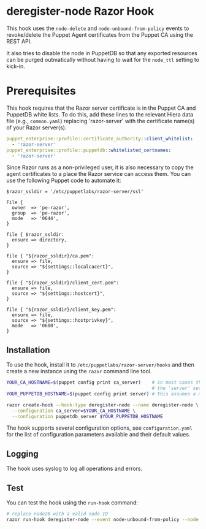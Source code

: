 # deregister-node Razor Hook

This hook uses the `node-delete` and `node-unbound-from-policy` events to revoke/delete the Puppet Agent certificates
from the Puppet CA using the REST API.

It also tries to disable the node in PuppetDB so that any exported resources can be purged outmatically without having
to wait for the `node_ttl` setting to kick-in.

# Prerequisites

This hook requires that the Razor server certificate is in the Puppet CA and PuppetDB white lists. To do this, add
these lines to the relevant Hiera data file (e.g., `common.yaml`) replacing 'razor-server' with the certificate name(s)
of your Razor server(s).

```yaml
puppet_enterprise::profile::certificate_authority::client_whitelist:
  - 'razor-server'
puppet_enterprise::profile::puppetdb::whitelisted_certnames:
  - 'razor-server'
```

Since Razor runs as a non-privileged user, it is also necessary to copy the agent certificates to a place the Razor
service can access them. You can use the following Puppet code to automate it:

```puppet
$razor_ssldir = '/etc/puppetlabs/razor-server/ssl'

File {
  owner  => 'pe-razor',
  group  => 'pe-razor',
  mode   => '0644',
}

file { $razor_ssldir:
  ensure => directory,
}

file { "${razor_ssldir}/ca.pem":
  ensure => file,
  source => "${settings::localcacert}",
}

file { "${razor_ssldir}/client_cert.pem":
  ensure => file,
  source => "${settings::hostcert}",
}

file { "${razor_ssldir}/client_key.pem":
  ensure => file,
  source => "${settings::hostprivkey}",
  mode   => '0600',
}
```

## Installation

To use the hook, install it to `/etc/puppetlabs/razor-server/hooks` and then create a new instance using the `razor`
command line tool.

```sh
YOUR_CA_HOSTNAME=$(puppet config print ca_server)    # in most cases this is the same as
                                                     # the 'server' setting
YOUR_PUPPETDB_HOSTNAME=$(puppet config print server) # this assumes a monolithic install

razor create-hook --hook-type deregister-node --name deregister-node \
  --configuration ca_server=$YOUR_CA_HOSTNAME \
  --configuration puppetdb_server $YOUR_PUPPETDB_HOSTNAME
```

The hook supports several configuration options, see `configuration.yaml` for the list of configuration parameters
available and their default values.

## Logging

The hook uses syslog to log all operations and errors.

## Test

You can test the hook using the `run-hook` command:

```sh
# replace node28 with a valid node ID
razor run-hook deregister-node --event node-unbound-from-policy --node node28
```